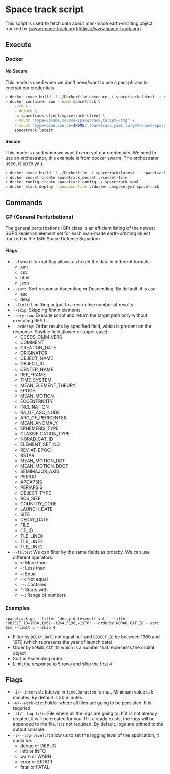 # Space track script

This script is used to fetch data about man-made earth-orbiting object tracked by [www.space-track.org](https://www.space-track.org).

## Execute

### Docker

#### No Secure

This mode is used when we don't need/want to use a passphrase to encrypt our credentials.

```sh
> docker image build -f ./Dockerfile.nosecure -t spacetrack:latest -t spacetrack:0.0.1-SNAPSHOT --no-cache --target nosecure .
> docker container run --name spacetrack \
	--rm \
	--detach \
	-u spacetrack-client:spacetrack-client \
	--mount "type=volume,source=spacetrack,target=/tmp" \
	--mount "type=bind,source=$HOME/.spacetrack.yaml,target=/home/spacetrack-client/.spacetrack.yaml" \
	spacetrack:latest
```

#### Secure

This mode is used when we want to encrypt our credentials. We need to use an orchestrator, this example is from docker swarm. The orchestrator used, is up to you.

```sh
> docker image build -f ./Dockerfile -t spacetrack:latest -t spacetrack:0.0.1-SNAPSHOT --no-cache --target pre .
> docker secret create spacetrack_secret ./secret-file
> docker config create spacetrack_config ~/.spacetrack.yaml
> docker stack deploy --compose-file ./docker-compose.yml spacetrack
```

## Commands

### GP (General Perturbations)

The general perturbations (GP) class is an efficient listing of the newest SGP4 keplerian element set for each man-made earth-orbiting object tracked by the 18th Space Defense Squadron.

#### Flags

- `--format`: format flag allows us to get the data in different formats:
	+ xml
	+ csv
	+ html
	+ json
- `--sort`: Sort response Ascending or Descending. By default, it is asc:
	+ asc
	+ desc
- `--limit`: Limitting output to a restrictive number of results
- `--skip`: Skipping first n elements.
- `--dry-run`: Execute script and return the target path only without executing REST.
- `--orderby`: Order results by specified field, which is present on the response. Posible fields(lower or upper case):
	+ CCSDS_OMM_VERS
	+ COMMENT
	+ CREATION_DATE
	+ ORIGINATOR
	+ OBJECT_NAME
	+ OBJECT_ID
	+ CENTER_NAME
	+ REF_FRAME
	+ TIME_SYSTEM
	+ MEAN_ELEMENT_THEORY
	+ EPOCH
	+ MEAN_MOTION
	+ ECCENTRICITY
	+ INCLINATION
	+ RA_OF_ASC_NODE
	+ ARG_OF_PERICENTER
	+ MEAN_ANOMALY
	+ EPHEMERIS_TYPE
	+ CLASSIFICATION_TYPE
	+ NORAD_CAT_ID
	+ ELEMENT_SET_NO
	+ REV_AT_EPOCH
	+ BSTAR
	+ MEAN_MOTION_DOT
	+ MEAN_MOTION_DDOT
	+ SEMIMAJOR_AXIS
	+ PERIOD
	+ APOAPSIS
	+ PERIAPSIS
	+ OBJECT_TYPE
	+ RCS_SIZE
	+ COUNTRY_CODE
	+ LAUNCH_DATE
	+ SITE
	+ DECAY_DATE
	+ FILE
	+ GP_ID
	+ TLE_LINE0
	+ TLE_LINE1
	+ TLE_LINE2
- `--filter`: We can filter by the same fields as orderby. We can use different operators:
	+ `>`: More than
	+ `<`: Less than
	+ `=`: Equal
	+ `<>`: Not equal
	+ `~~`: Contains
	+ `^`: Starts with
	+ `--`: Range of numbers

### Examples

`spacetrack gp --filter 'decay_date<>null-val' --filter 'OBJECT_ID=1960,1961--1964,^196,=1970' --orderby NORAD_CAT_ID --sort asc --limit 5 --skip 4`

- Filter by `DECAY_DATE` not equal null and `OBJECT_ID` be between 1960 and 1970 (which represents the year of launch date).
- Order by `NORAD_CAT_ID` which is a number that represents the orbital object
- Sort in Ascending order
- Limit the response to 5 rows and skip the first 4

## Flags

- `-i/--interval`: Interval in `time.Duration` format. Minimum value is 5 minutes. By default is 30 minutes.
- `-w/--work-dir`: Folder where all files are going to be persisted. It is requried.
- `-lf/--log-file`: File where all the logs are going to. If it is not already created, it will be created for you. If it already exists, the logs will be appended to the file. It is not required. By default, logs are printed to the output console.
- `-l/--log-level`: It allow us to set the logging level of the application, it could be:
	+ debug or DEBUG
	+ info or INFO
	+ warn or WARN
	+ error or ERROR
	+ fatal or FATAL
